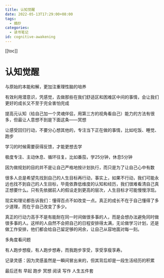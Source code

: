```yaml
---
title: 认知觉醒
date: 2022-05-13T17:29:00+08:00
tags:
  - 摘抄
categories:
  - 读书笔记
id: cognitive-awakening
---
```


[[toc]]

# 认知觉醒

与原始的本能和解，更加注重理性脑的培养

有效利用潜意识，凭感觉，去做那些在我们舒适区和困难区中间的事情，会让我们更好的成长又不至于完全害怕完成

提高元认知（给自己加一个灵魂伴侣，用第三方的视角看自己）能力的方法有很多，但最让人意想不到是下面这条——冥想

让感受回归行动，不要分心想其他的，专注当下正在做的事情，比如吃饭、睡觉、跑步

学习的时候需要获得反馈，才能更想去学

极度专注、主动休息、循环往复。比如番茄，学25分钟，休息5分钟

因为做规划的目的并不是让自己严格地按计划执行，而只是为了让自己心中有数

很多人总是希望先找到自己的人生目标再行动，事实上，如果不行动，我们可能永远也找不到自己的人生目标，毕竟依靠低维度的认知和经历，我们很难看清自己真正想要什么。只有先依据前人的假设走到更高的层次，人生目标才可能慢慢浮现。

现实和理论都告诉我们：懂得百点不如改变一点。真正的成长不在于自己懂得了多少道理，而在于自己改变了多少。

真正的行动力高手不是有能耐在同一时间做很多事的人，而是会想办法避免同时做很多事的人。这样的人自然不会把自己的日程安排得太满，无论做学习计划，还是做工作安排，他们都会给自己留足够的闲余，让自己从容地面对每一刻。

多角度看问题

有人跑步想瘦，有人跑步想寿，而我跑步享受，享受享瘦享寿。

记录灵感：因为灵感虽然是一瞬间冒出来的，但其背后却是一段生活经历的积累

最后还有 早起 跑步 冥想 阅读 写作 人生五件套
